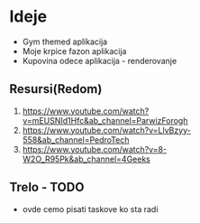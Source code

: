 # Ideje
- Gym themed aplikacija
- Moje krpice fazon aplikacija
- Kupovina odece aplikacija - renderovanje 

## Resursi(Redom)
1. https://www.youtube.com/watch?v=mEUSNId1Hfc&ab_channel=ParwizForogh
2. https://www.youtube.com/watch?v=LlvBzyy-558&ab_channel=PedroTech
3. https://www.youtube.com/watch?v=8-W2O_R95Pk&ab_channel=4Geeks

## Trelo - TODO
- ovde cemo pisati taskove ko sta radi
